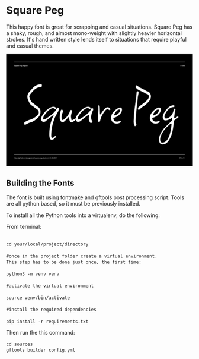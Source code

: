 # Square Peg

This happy font is great for scrapping and casual situations. Square Peg has a shaky, rough, and almost mono-weight with slightly heavier horizontal strokes. It's hand written style lends itself to situations that require playful and casual themes.

![Sample Image](documentation/image1.png)

## Building the Fonts

The font is built using fontmake and gftools post processing script. Tools are all python based, so it must be previously installed.

To install all the Python tools into a virtualenv, do the following:

From terminal:

```

cd your/local/project/directory

#once in the project folder create a virtual environment. 
This step has to be done just once, the first time:

python3 -m venv venv

#activate the virtual environment

source venv/bin/activate

#install the required dependencies

pip install -r requirements.txt

```

Then run the this command:

```
cd sources
gftools builder config.yml
```
